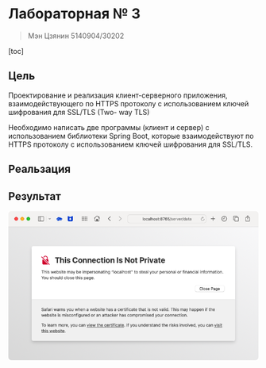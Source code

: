 

# Лабораторная № 3

> Мэн Цзянин 5140904/30202

[toc]

## Цель

Проектирование и реализация клиент-серверного приложения, взаимодействующего по HTTPS протоколу с использованием ключей шифрования для SSL/TLS (Two- way TLS)

Необходимо написать две программы (клиент и сервер) с использованием библиотеки Spring Boot, которые взаимодействуют по HTTPS протоколу с использованием ключей шифрования для SSL/TLS.



## Реальзация





## Результат



![image-20231003181419743](doc/pic/image-20231003181419743.png)



